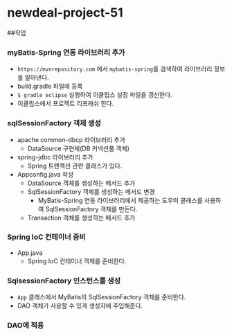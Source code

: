# newdeal-project-51

##작업

### myBatis-Spring 연동 라이브러리 추가

- `https://mvnrepository.com` 에서 `mybatis-spring`를 검색하여 라이브러리 정보를 알아낸다.
- build.gradle 파일에 등록
- `$ gradle eclipse` 실행하여 이클립스 설정 파일을 갱신한다.
- 이클립스에서 프로젝트 리프래쉬 한다. 

### sqlSessionFactory 객체 생성

- apache common-dbcp 라이브러리 추가
    - DataSource 구현체(DB 커넥션풀 객체)
- spring-jdbc 라이브러리 추가
    - Spring 트랜잭션 관련 클래스가 있다.
- Appconfig.java 작성
    - DataSource 객체를 생성하는 메서드 추가
    - SqlSessionFactory 객체를 생성하는 메서드 변경
        - MyBatis-Spring 연동 라이브러리에서 제공하는 도우미 클래스를 사용하여 SqlSessionFactory 객체를 만든다.
    - Transaction 객체를 생성하는 메서드 추가


### Spring IoC 컨테이너 중비

- App.java
    - Spring IoC 컨테이너 객체를 준비한다.

### SqlsessionFactory 인스턴스를 생성

- `App` 클래스에서 MyBatis의 SqlSessionFactory 객체를 준비한다.
- DAO 객체가 사용할 수 있게 생성자에 주입해준다.

### DAO에 적용
